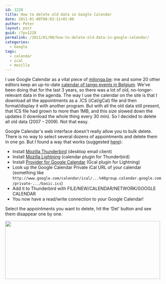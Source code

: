 ```yaml
---
id: 1228
title: How to delete old data in Google Calendar
date: 2011-01-08T00:03:11+01:00
author: Peter
layout: post
guid: /?p=1228
permalink: /2011/01/08/how-to-delete-old-data-in-google-calendar/
categories:
  - Google
tags:
  - calendar
  - ical
  - mozilla
---
```

I use Google Calendar as a vital piece of [milonga.be](http://www.milonga.be): me and some 20 other editors keep an up-to-date [calendar of tango events in Belgium](http://www.milonga.be/dancing/). We've been doing that for the last 3 years, so there was a lot of old, no-longer-relevant data in the agenda. The way I use the calendar on the site is that I download all the appointments as a .ICS (iCal/gCal) file and then format/display it with another program. But with all the old data still present, that ICS file had grown to more than 1MB, and this size slowed down the updates (I download the whole thing every 30 min). So I decided to delete all old data (2007 &#8211; 2009). Not that easy.

Google Calendar's web interface doesn't really allow you to bulk delete. There is no way to select several dozens of appointments and delete them in one go. But I found a way that works (suggested [here](http://ubuntuforums.org/showthread.php?t=540330)):

  * Install [Mozilla Thunderbird](http://www.mozillamessaging.com/en-US/thunderbird/) (desktop email client)
  * Install [Mozilla Lightning](https://addons.mozilla.org/en-US/thunderbird/addon/2313/) (calendar plugin for Thunderbird)
  * Install [Provider for Google Calendar](https://addons.mozilla.org/en-US/thunderbird/addon/4631/) (Gcal plugin for Lightning)
  * Look up the Google Calendar Private iCal URL of your calendar (something like `http://www.google.com/calendar/ical/...%40group.calendar.google.com/private-.../basic.ics`)
  * Add it to Thunderbird with FILE/NEW/CALENDAR/NETWORK/GOOGLE CALENDAR
  * You now have a read/write connection to your Google Calendar!

Select the appointments you want to delete, hit the &#8216;Del' button and see them disappear one by one.

[<img  class="size-medium wp-image-1229" title="thunderbird" src="http://blog2.forret.com/wp-content/uploads/2011/01/thunderbird1.jpg" alt="" width="500" height="187" />](http://blog2.forret.com/wp-content/uploads/2011/01/thunderbird1.jpg)